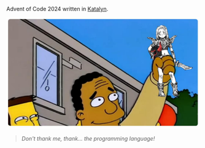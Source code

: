 Advent of Code 2024 written in [Katalyn](https://github.com/Lartu/katalyn).

![](img.jpg)
>_Don't thank me, thank... the programming language!_
